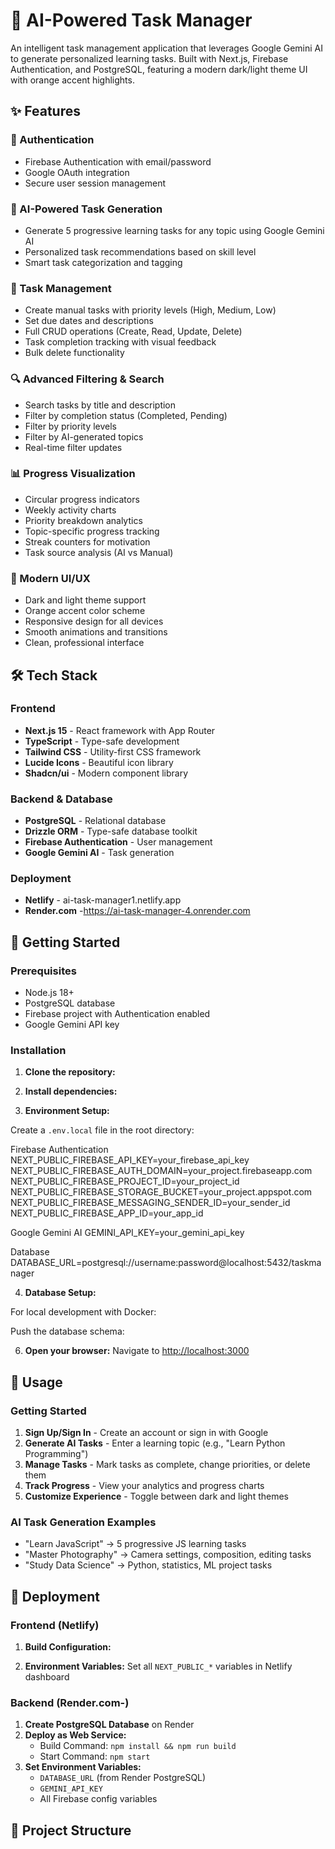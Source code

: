 # 🤖 AI-Powered Task Manager

An intelligent task management application that leverages Google Gemini AI to generate personalized learning tasks. Built with Next.js, Firebase Authentication, and PostgreSQL, featuring a modern dark/light theme UI with orange accent highlights.

## ✨ Features

### 🔐 Authentication
- Firebase Authentication with email/password
- Google OAuth integration
- Secure user session management

### 🧠 AI-Powered Task Generation
- Generate 5 progressive learning tasks for any topic using Google Gemini AI
- Personalized task recommendations based on skill level
- Smart task categorization and tagging

### 📝 Task Management
- Create manual tasks with priority levels (High, Medium, Low)
- Set due dates and descriptions
- Full CRUD operations (Create, Read, Update, Delete)
- Task completion tracking with visual feedback
- Bulk delete functionality

### 🔍 Advanced Filtering & Search
- Search tasks by title and description
- Filter by completion status (Completed, Pending)
- Filter by priority levels
- Filter by AI-generated topics
- Real-time filter updates

### 📊 Progress Visualization
- Circular progress indicators
- Weekly activity charts
- Priority breakdown analytics
- Topic-specific progress tracking
- Streak counters for motivation
- Task source analysis (AI vs Manual)

### 🎨 Modern UI/UX
- Dark and light theme support
- Orange accent color scheme
- Responsive design for all devices
- Smooth animations and transitions
- Clean, professional interface

## 🛠️ Tech Stack

### Frontend
- **Next.js 15** - React framework with App Router
- **TypeScript** - Type-safe development
- **Tailwind CSS** - Utility-first CSS framework
- **Lucide Icons** - Beautiful icon library
- **Shadcn/ui** - Modern component library

### Backend & Database
- **PostgreSQL** - Relational database
- **Drizzle ORM** - Type-safe database toolkit
- **Firebase Authentication** - User management
- **Google Gemini AI** - Task generation

### Deployment
- **Netlify** - ai-task-manager1.netlify.app
- **Render.com** -https://ai-task-manager-4.onrender.com

## 🚀 Getting Started

### Prerequisites

- Node.js 18+ 
- PostgreSQL database
- Firebase project with Authentication enabled
- Google Gemini API key

### Installation

1. **Clone the repository:**

2. **Install dependencies:**

3. **Environment Setup:**

Create a `.env.local` file in the root directory:

Firebase Authentication
NEXT_PUBLIC_FIREBASE_API_KEY=your_firebase_api_key
NEXT_PUBLIC_FIREBASE_AUTH_DOMAIN=your_project.firebaseapp.com
NEXT_PUBLIC_FIREBASE_PROJECT_ID=your_project_id
NEXT_PUBLIC_FIREBASE_STORAGE_BUCKET=your_project.appspot.com
NEXT_PUBLIC_FIREBASE_MESSAGING_SENDER_ID=your_sender_id
NEXT_PUBLIC_FIREBASE_APP_ID=your_app_id

Google Gemini AI
GEMINI_API_KEY=your_gemini_api_key

Database
DATABASE_URL=postgresql://username:password@localhost:5432/taskmanager

4. **Database Setup:**

For local development with Docker:

Push the database schema:

6. **Open your browser:**
Navigate to [http://localhost:3000](http://localhost:3000)

## 📱 Usage

### Getting Started
1. **Sign Up/Sign In** - Create an account or sign in with Google
2. **Generate AI Tasks** - Enter a learning topic (e.g., "Learn Python Programming")
3. **Manage Tasks** - Mark tasks as complete, change priorities, or delete them
4. **Track Progress** - View your analytics and progress charts
5. **Customize Experience** - Toggle between dark and light themes

### AI Task Generation Examples
- "Learn JavaScript" → 5 progressive JS learning tasks
- "Master Photography" → Camera settings, composition, editing tasks
- "Study Data Science" → Python, statistics, ML project tasks

## 🚀 Deployment

### Frontend (Netlify)

1. **Build Configuration:**

2. **Environment Variables:**
Set all `NEXT_PUBLIC_*` variables in Netlify dashboard

### Backend (Render.com-)

1. **Create PostgreSQL Database** on Render
2. **Deploy as Web Service:**
   - Build Command: `npm install && npm run build`
   - Start Command: `npm start`
3. **Set Environment Variables:**
   - `DATABASE_URL` (from Render PostgreSQL)
   - `GEMINI_API_KEY`
   - All Firebase config variables

## 📁 Project Structure

